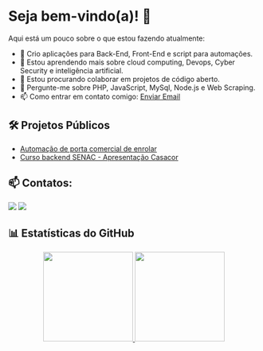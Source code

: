 # Seja bem-vindo(a)! 👋

<!-- Este é um repositório especial que exibe o README.md no perfil do GitHub. -->

Aqui está um pouco sobre o que estou fazendo atualmente:

- 🔭 Crio aplicações para Back-End, Front-End e script para automações.
- 🌱 Estou aprendendo mais sobre cloud computing, Devops, Cyber Security e inteligência artificial.
- 👯 Estou procurando colaborar em projetos de código aberto.
- 💬 Pergunte-me sobre PHP, JavaScript, MySql, Node.js e Web Scraping.
- 📫 Como entrar em contato comigo: [Enviar Email](mailto:luis@gardentec.com.br)

## 🛠️ Projetos Públicos
 - [Automação de porta comercial de enrolar](https://github.com/luizinlara/porta-enrolar)
 - [Curso backend SENAC - Apresentação Casacor](https://github.com/luizinlara/casacor)

## 📫 Contatos:
<!-- Links atualizados para redes sociais poderiam ser descomentados abaixo conforme disponíveis. -->
<!--
<a href="https://www.youtube.com/seu-canal-youtube-aqui" target="_blank"><img src="https://img.shields.io/badge/YouTube-FF0000?style=for-the-badge&logo=youtube&logoColor=white"></a>
<a href="https://instagram.com/seu-usuário-instagram-aqui" target="_blank"><img src="https://img.shields.io/badge/-Instagram-%23E4405F?style=for-the-badge&logo=instagram&logoColor=white"></a>
<a href="https://www.twitch.tv/seu-usuário-aqui" target="_blank"><img src="https://img.shields.io/badge/Twitch-9146FF?style=for-the-badge&logo=twitch&logoColor=white"></a>
-->
<a href="https://www.linkedin.com/in/luizinlara" target="_blank"><img src="https://img.shields.io/badge/-LinkedIn-%230077B5?style=for-the-badge&logo=linkedin&logoColor=white"></a>
<a href="mailto:luis@gardentec.com.br"><img src="https://img.shields.io/badge/Gmail-D14836?style=for-the-badge&logo=gmail&logoColor=white"></a>

## 📊 Estatísticas do GitHub
<div align="center">
  <a href="https://github.com/luizinlara">
    <img height="180em" src="https://github-readme-stats.vercel.app/api/top-langs/?username=luizinlara&layout=compact&langs_count=7&theme=dracula"/>
    <img height="180em" src="https://github-readme-stats.vercel.app/api?username=luizinlara&show_icons=true&theme=dracula&include_all_commits=true&count_private=true"/>
  </a>
</div>
